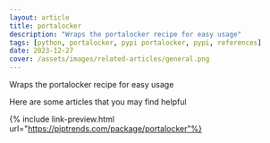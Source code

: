 ```yaml
---
layout: article
title: portalocker
description: "Wraps the portalocker recipe for easy usage"
tags: [python, portalocker, pypi portalocker, pypi, references]
date: 2023-12-27
cover: /assets/images/related-articles/general.png
---
```


Wraps the portalocker recipe for easy usage

Here are some articles that you may find helpful

{% include link-preview.html url="https://piptrends.com/package/portalocker"%}